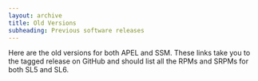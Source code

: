 ```yaml
---
layout: archive
title: Old Versions
subheading: Previous software releases
---
```


Here are the old versions for both APEL and SSM. These links take you to the
tagged release on GitHub and should list all the RPMs and SRPMs for both SL5 and
SL6.
